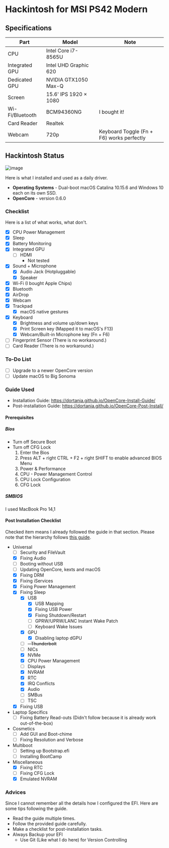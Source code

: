 # Hackintosh for MSI PS42 Modern
## Specifications
| Part        | Model | Note |
| ----------- | ----------- | --- |
| CPU      | Intel Core i7-8565U       | 
| Integrated GPU   | Intel UHD Graphic 620        |
| Dedicated GPU   | NVIDIA GTX1050 Max-Q        |
| Screen   | 15.6' IPS 1920 × 1080         |
| Wi-Fi/Bluetooth   | BCM94360NG | I bought it!
| Card Reader   | Realtek        |
| Webcam   | 720p        | Keyboard Toggle (Fn + F6) works perfectly

## Hackintosh Status
![image](https://github.com/think0507/ps42-8rc-hackintosh/assets/73361033/9c26c9c5-5f89-4781-b868-55853613f466)


Here is what I installed and used as a daily driver.
- **Operating Systems** - Dual-boot macOS Catalina 10.15.6 and Windows 10 each on its own SSD.
- **OpenCore** - version 0.6.0

### Checklist
Here is a list of what works, what don't.
- [x] CPU Power Management
- [x] Sleep
- [x] Battery Monitoring
- [x] Integrated GPU
    - [ ] HDMI
        - Not tested
- [x] Sound + Microphone
    - [x] Audio Jack (Hotpluggable)
    - [x] Speaker
- [x] Wi-Fi (I bought Apple Chips)
- [x] Bluetooth
- [x] AirDrop
- [x] Webcam
- [x] Trackpad
    - [x] macOS native gestures
- [x] Keyboard
    - [x] Brightness and volume up/down keys
    - [x] Print Screen key (Mapped it to macOS's F13)
    - [x] Webcam/Built-in Microphone key (Fn + F6)
- [ ] Fingerprint Sensor (There is no workaround.)
- [ ] Card Reader (There is no workaround.)

### To-Do List
- [ ] Upgrade to a newer OpenCore version
- [ ] Update macOS to Big Sonoma

### Guide Used
- Installation Guide: https://dortania.github.io/OpenCore-Install-Guide/
- Post-installation Guide: https://dortania.github.io/OpenCore-Post-Install/

#### Prerequisites
##### Bios
- Turn off Secure Boot
- Turn off CFG Lock
    1. Enter the Bios
    2. Press ALT + right CTRL + F2 + right SHIFT to enable advanced BIOS Menu
    3. Power & Performance
    4. CPU - Power Management Control
    5. CPU Lock Configuration
    6. CFG Lock

##### SMBIOS
I used MacBook Pro 14,1

#### Post Installation Checklist
Checked item means I already followed the guide in that section. Please note that the hierarchy follows [this guide](https://dortania.github.io/OpenCore-Post-Install/universal/sleep.html#audio).
- Universal
    - [ ] Security and FileVault
    - [x] Fixing Audio
    - [ ] Booting without USB
    - [ ] Updating OpenCore, kexts and macOS
    - [x] Fixing DRM
    - [x] Fixing iServices
    - [x] Fixing Power Management
    - [x] Fixing Sleep
        - [x] USB   
            - [x] USB Mapping
            - [x] Fixing USB Power
            - [x] Fixing Shutdown/Restart
            - [ ] GPRW/UPRW/LANC Instant Wake Patch
            - [ ] Keyboard Wake Issues
        - [x] GPU 
            - [x] Disabling laptop dGPU
        - [ ] ~~- Thunderbolt~~
        - [ ] NICs
        - [x] NVMe
        - [x] CPU Power Management
        - [ ] Displays
        - [x] NVRAM
        - [x] RTC
        - [x] IRQ Conflicts
        - [x] Audio
        - [ ] SMBus
        - [ ] TSC
    - [x] Fixing USB
- Laptop Specifics
    - [ ] Fixing Battery Read-outs (Didn't follow because it is already work out-of-the-box)
- Cosmetics
    - [ ] Add GUI and Boot-chime
    - [ ] Fixing Resolution and Verbose
- Multiboot
    - [ ] Setting up Bootstrap.efi
    - [ ] Installing BootCamp
- Miscellaneous
    - [x] Fixing RTC
    - [ ] Fixing CFG Lock
    - [x] Emulated NVRAM
### Advices
Since I cannot remember all the details how I configured the EFI. Here are some tips following the guide.
- Read the guide multiple times.
- Follow the provided guide carefully.
- Make a checklist for post-installation tasks.
- Always Backup your EFI
    - Use Git (Like what I do here) for Version Controlling


